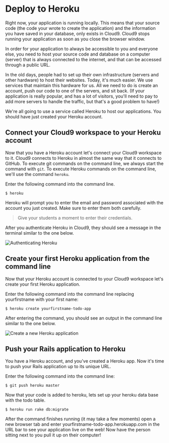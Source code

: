 # Deploy to Heroku
Right now, your application is running locally. This means that your source code (the code your wrote to create the application) and the information you have saved in your database, only exists in Cloud9. Cloud9 stops running your application as soon as you close the browser window.

In order for your application to always be accessible to you and everyone else, you need to host your source code and database on a computer (server) that is always connected to the internet, and that can be accessed through a public URL.

In the old days, people had to set up their own infrastructure (servers and other hardware) to host their websites. Today, it's much easier. We use services that maintain this hardware for us. All we need to do is create an account, push our code to one of the servers, and sit back. (If your application is really popular, and has a lot of visitors, you'll need to pay to add more servers to handle the traffic, but that's a good problem to have!)

We're all going to use a service called Heroku to host our applications. You should have just created your Heroku account.

## Connect your Cloud9 workspace to your Heroku account
Now that you have a Heroku account let's connect your Cloud9 workspace to it. Cloud9 connects to Heroku in almost the same way that it connects to GitHub. To execute git commands on the command line, we always start the command with `git`. To execute Heroku commands on the command line, we'll use the command `heroku`.

Enter the following command into the command line.
```shell
$ heroku
```

Heroku will prompt you to enter the email and password associated with the account you just created. Make sure to enter them both carefully.

>Give your students a moment to enter their credentials.

After you authenticate Heroku in Cloud9, they should see a message in the terminal similar to the one below.

![Authenticating Heroku](/images/deploy_to_heroku/01.png "Authenticating Heroku")

## Create your first Heroku application from the command line
Now that your Heroku account is connected to your Cloud9 workspace let's create your first Heroku application.

Enter the following command into the command line replacing yourfirstname with your first name:
```shell
$ heroku create yourfirstname-todo-app
```

After entering the command, you  should see an output in the command line similar to the one below.

![Create a new Heroku application](/images/deploy_to_heroku/02.png "Create a new Heroku application")

## Push your Rails application to Heroku
You have a Heroku account, and you've created a Heroku app. Now it's time to push your Rails application up to its unique URL.

Enter the following command into the command line:
```shell
$ git push heroku master
```
Now that your code is added to heroku, lets set up your heroku data base with the todo table.
```shell
$ heroku run rake db:migrate
```
After the command finishes running (it may take a few moments) open a new browser tab and enter yourfirstname-todo-app.herokuapp.com in the URL bar to see your application live on the web! Now have the person sitting next to you pull it up on their computer!

